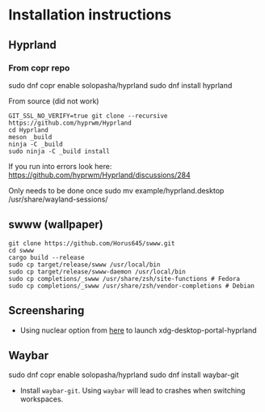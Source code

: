# Installation instructions

## Hyprland

### From copr repo
sudo dnf copr enable solopasha/hyprland
sudo dnf install hyprland

 From source (did not work)
```
GIT_SSL_NO_VERIFY=true git clone --recursive https://github.com/hyprwm/Hyprland
cd Hyprland
meson _build
ninja -C _build
sudo ninja -C _build install
```
If you run into errors look here: https://github.com/hyprwm/Hyprland/discussions/284

Only needs to be done once
sudo mv example/hyprland.desktop /usr/share/wayland-sessions/

## swww (wallpaper)
```
git clone https://github.com/Horus645/swww.git
cd swww
cargo build --release
sudo cp target/release/swww /usr/local/bin
sudo cp target/release/swww-daemon /usr/local/bin
sudo cp completions/_swww /usr/share/zsh/site-functions # Fedora
sudo cp completions/_swww /usr/share/zsh/vendor-completions # Debian
```

## Screensharing
* Using nuclear option from [here](https://wiki.hyprland.org/Useful-Utilities/Hyprland-desktop-portal/) to launch xdg-desktop-portal-hyprland

## Waybar
sudo dnf copr enable solopasha/hyprland
sudo dnf install waybar-git

* Install `waybar-git`. Using `waybar` will lead to crashes when switching workspaces.
